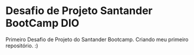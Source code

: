 # Desafio de Projeto Santander BootCamp DIO
 Primeiro Desafio de Projeto do Santander Bootcamp.
Criando meu primeiro repositório. :)
